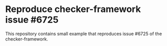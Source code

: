 # Reproduce checker-framework issue #6725

This repository contains small example that reproduces issue #6725 of the checker-framework.
